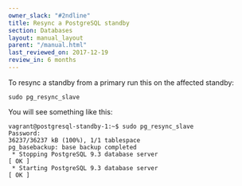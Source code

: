 ```yaml
---
owner_slack: "#2ndline"
title: Resync a PostgreSQL standby
section: Databases
layout: manual_layout
parent: "/manual.html"
last_reviewed_on: 2017-12-19
review_in: 6 months
---
```


To resync a standby from a primary run this on the affected standby:

```
sudo pg_resync_slave
```

You will see something like this:

```
vagrant@postgresql-standby-1:~$ sudo pg_resync_slave
Password:
36237/36237 kB (100%), 1/1 tablespace
pg_basebackup: base backup completed
 * Stopping PostgreSQL 9.3 database server                                 [ OK ]
 * Starting PostgreSQL 9.3 database server                                 [ OK ]
```
